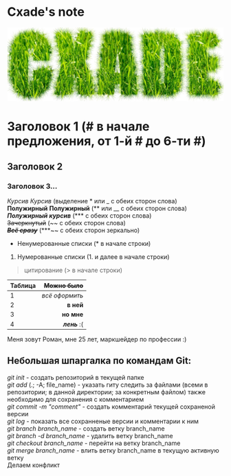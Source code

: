 # Cxade's note  
![Nickname](Nickname.jpg)

# Заголовок 1 (# в начале предложения, от 1-й # до 6-ти #)  
## Заголовок 2  
### Заголовок 3...  
*Курсив*  _Курсив_ (выделение * или _ с обеих сторон слова)  
**Полужирный**  __Полужирный__ (** или __ с обеих сторон слова)  
***Полужирный курсив***  (*** с обеих сторон слова)  
~~Зачеркнутый~~  (~~ с обеих сторон слова)  
***~~Всё сразу~~***  (***~~ с обеих сторон зеркально)
* Ненумерованные списки  (* в начале строки)
1. Нумерованные списки  (1. и далее в начале строки)  
> цитирование (> в начале строки)
<!--- Комментарий (невидим для читателя) ---> 

| Таблица              | ~~Можно было~~                 
| :------------------- | -------------------: 
| 1                    | *всё оформить*
| 2                    | __в ней__               
| 3                    | **но мне**                  
| 4                    | ***лень*** :(                  
Меня зовут Роман, мне 25 лет, маркшейдер по профессии :)

## **Небольшая шпаргалка по командам Git:**  
*git init* - создать репозиторий в текущей папке  
*git add* (.; -A; file_name) - указать гиту следить за файлами (всеми в репозитории; в данной директории; за конкретным файлом) также необходимо для сохранения с комментарием  
*git commit -m "comment"* - создать комментарий текущей сохраненой версии  
*git log* - показать все сохранненые версии и комментарии к ним  
*git branch branch_name* - создать ветку branch_name  
*git branch -d branch_name* - удалить ветку branch_name  
*git checkout branch_name* - перейти на ветку branch_name  
*git merge branch_name* - влить ветку branch_name в текущую активную ветку  
Делаем конфликт  
